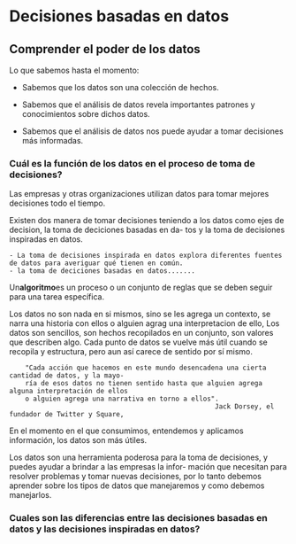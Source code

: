 # Decisiones basadas en datos

## Comprender el poder de los datos

Lo que sabemos hasta el  momento:

- Sabemos que los datos son una colección de hechos.
  
- Sabemos que el análisis de datos revela importantes patrones y conocimientos sobre dichos datos.

- Sabemos que el análisis de datos nos puede ayudar a tomar decisiones más informadas.

### Cuál es la función de los datos en el proceso de toma de decisiones?

Las empresas y otras organizaciones utilizan datos para tomar mejores decisiones todo el tiempo.

Existen dos manera de tomar decisiones teniendo a los datos como ejes de decision, la toma de deciciones basadas en da-
tos y la toma de decisiones inspiradas en datos.

    - La toma de decisiones inspirada en datos explora diferentes fuentes de datos para averiguar qué tienen en común.
    - la toma de deciciones basadas en datos.......

Un**algoritmo**es un proceso o un conjunto de reglas que se deben seguir para una tarea específica.

Los datos no son nada en si mismos, sino se les agrega un contexto, se narra una historia con ellos o alguien agrag una
interpretacion de ello, Los datos son sencillos, son hechos recopilados en un conjunto, son valores que describen algo.
 Cada punto de datos se vuelve más útil cuando se recopila y estructura, pero aun así carece de sentido por sí mismo.

        "Cada acción que hacemos en este mundo desencadena una cierta cantidad de datos, y la mayo-
        ría de esos datos no tienen sentido hasta que alguien agrega alguna interpretación de ellos
        o alguien agrega una narrativa en torno a ellos".
                                                        Jack Dorsey, el fundador de Twitter y Square,

En el momento en el que consumimos, entendemos y aplicamos información, los datos son más útiles.

 Los datos son una herramienta poderosa para la toma de decisiones, y puedes ayudar a brindar a las empresas la infor-
 mación que necesitan para resolver problemas y tomar nuevas decisiones, por lo tanto debemos aprender sobre los tipos
 de datos que manejaremos y como debemos manejarlos.

### Cuales son las diferencias entre las decisiones basadas en datos y las decisiones inspiradas en datos?
